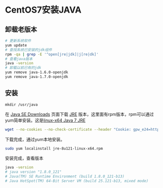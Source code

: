CentOS7安装JAVA
===

## 卸载老版本

```bash
# 更新系统软件
yum update
# 查找系统已安装的jdk组件
rpm -qa | grep -E '^open[jre|jdk]|j[re|dk]'
# 查看java版本
java -version
# 卸载以前已有的jdk
yum remove java-1.6.0-openjdk
yum remove java-1.7.0-openjdk
```

## 安装

```
mkdir /usr/java
```

在 [Java SE Downloads](http://www.oracle.com/technetwork/java/javase/downloads/index.html) 页面下载 [JRE](http://www.oracle.com/technetwork/java/javase/downloads/jre8-downloads-2133155.html) 版本，这里面有rpm版本，rpm可以通过yum简单安装。这是[linux-x64 Java 7 JRE](http://download.oracle.com/otn-pub/java/jdk/7u79-b15/jre-7u79-linux-x64.rpm)

```bash
wget --no-cookies --no-check-certificate --header "Cookie: gpw_e24=http%3A%2F%2Fwww.oracle.com%2F; oraclelicense=accept-securebackup-cookie" "http://download.oracle.com/otn-pub/java/jdk/8u121-b13/e9e7ea248e2c4826b92b3f075a80e441/jre-8u121-linux-x64.rpm"
```

下载完成，通过yum本地安装。

```bash
sudo yum localinstall jre-8u121-linux-x64.rpm
```

安装完成，查看版本

```bash
java -version
# java version "1.8.0_121"
# Java(TM) SE Runtime Environment (build 1.8.0_121-b13)
# Java HotSpot(TM) 64-Bit Server VM (build 25.121-b13, mixed mode)
```

